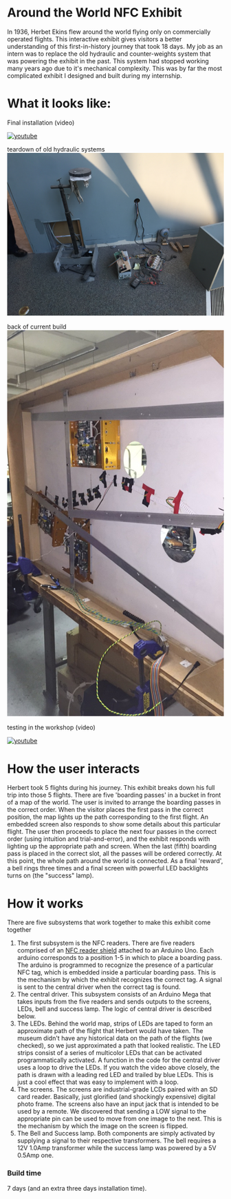 # Around the World NFC Exhibit
In 1936, Herbet Ekins flew around the world flying only on commercially operated flights. This interactive exhibit gives visitors a better understanding of this first-in-history journey that took 18 days. My job as an intern was to replace the old hydraulic and counter-weights system that was powering the exhibit in the past. This system had stopped working many years ago due to it's mechanical complexity. This was by far the most complicated exhibit I designed and built during my internship.

# What it looks like:
Final installation (video)

[![youtube](http://img.youtube.com/vi/4MuamwlLiRo/0.jpg)](https://youtu.be/4MuamwlLiRo)

teardown of old hydraulic systems
![online](https://github.com/ZhenyuJin/NASM-Internship-2015/blob/master/Around%20the%20World/IMG_1013.JPG?raw=true)

back of current build
![online](https://github.com/ZhenyuJin/NASM-Internship-2015/blob/master/Around%20the%20World/IMG_1127.JPG?raw=true)

testing in the workshop (video)

[![youtube](http://img.youtube.com/vi/4Ho5DEPTds8/0.jpg)](https://www.youtube.com/watch?v=4Ho5DEPTds8)

# How the user interacts
Herbert took 5 flights during his journey. This exhibit breaks down his full trip into those 5 flights. There are five 'boarding passes' in a bucket in front of a map of the world. The user is invited to arrange the boarding passes in the correct order. When the visitor places the first pass in the correct position, the map lights up the path corresponding to the first flight. An embedded screen also responds to show some details about this particular flight. The user then proceeds to place the next four passes in the correct order (using intuition and trial-and-error), and the exhibit responds with lighting up the appropriate path and screen. When the last (fifth) boarding pass is placed in the correct slot, all the passes will be ordered correctly. At this point, the whole path around the world is connected. As a final 'reward', a bell rings three times and a final screen with powerful LED backlights turns on (the "success" lamp). 

# How it works
There are five subsystems that work together to make this exhibit come together

1. The first subsystem is the NFC readers. There are five readers comprised of an [NFC reader shield](https://www.adafruit.com/products/789) attached to an Arduino Uno. Each arduino corresponds to a position 1-5 in which to place a boarding pass. The arduino is programmed to recognize the presence of a particular NFC tag, which is embedded inside a particular boarding pass. This is the mechanism by which the exhibit recognizes the correct tag. A signal is sent to the central driver when the correct tag is found.
2. The central driver. This subsystem consists of an Arduino Mega that takes inputs from the five readers and sends outputs to the screens, LEDs, bell and success lamp. The logic of central driver is described below. 
3. The LEDs. Behind the world map, strips of LEDs are taped to form an approximate path of the flight that Herbert would have taken. The museum didn't have any historical data on the path of the flights (we checked), so we just approximated a path that looked realistic. The LED strips consist of a series of multicolor LEDs that can be activated programmatically activated. A function in the code for the central driver uses a loop to drive the LEDs. If you watch the video above closely, the path is drawn with a leading red LED and trailed by blue LEDs. This is just a cool effect that was easy to implement with a loop.
4. The screens. The screens are industrial-grade LCDs paired with an SD card reader. Basically, just glorified (and shockingly expensive) digital photo frame. The screens also have an input jack that is intended to be used by a remote. We discovered that sending a LOW signal to the appropriate pin can be used to move from one image to the next. This is the mechanism by which the image on the screen is flipped.
5. The Bell and Success lamp. Both components are simply activated by supplying a signal to their respective transformers. The bell requires a 12V 1.0Amp transformer while the success lamp was powered by a 5V 0.5Amp one.

### Build time
7 days (and an extra three days installation time).
